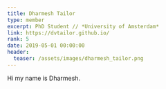 ```yaml
---
title: Dharmesh Tailor
type: member
excerpt: PhD Student // *University of Amsterdam*
link: https://dvtailor.github.io/
rank: 5
date: 2019-05-01 00:00:00
header:
  teaser: /assets/images/dharmesh_tailor.png
---
```


Hi my name is Dharmesh.
